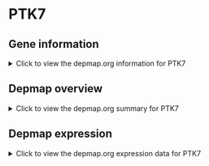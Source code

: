 <h1>PTK7</h1>

<h2>Gene information</h2>
<details>
  <summary>Click to view the depmap.org information for PTK7</summary>
  <iframe src="https://depmap.org/portal/gene/PTK7?tab=about" style="border:none;width:100%;height:800px"></iframe>
</details>

<h2>Depmap overview</h2>
<details>
  <summary>Click to view the depmap.org summary for PTK7</summary>
  <iframe src="https://depmap.org/portal/gene/PTK7?tab=overview" style="border:none;width:100%;height:800px"></iframe>
</details>

<h2>Depmap expression</h2>
<details>
  <summary>Click to view the depmap.org expression data for PTK7</summary>
  <iframe src="https://depmap.org/portal/gene/PTK7?tab=characterization" style="border:none;width:100%;height:800px"></iframe>
</details>


<!--
<h2>Reactome Pathway diagram</h2>
PNAME
-->


